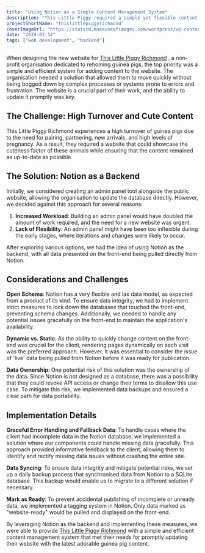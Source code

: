 ```yaml
---
title: "Using Notion as a Simple Content Management System"
description: "This Little Piggy required a simple yet flexible content management solution on a small scale. Notion ticked all the boxes."
projectShortName: "thislittlepiggyrichmond"
coverImageUrl: "https://static0.makeuseofimages.com/wordpress/wp-content/uploads/2021/02/Notion-logo-1.png"
date: "2024-02-14"
tags: ["web development", "backend"]
---
```

When designing the new website for [This Little Piggy Richmond](/projects/this-little-piggy-richmond) , a non-profit organisation dedicated to rehoming guinea pigs, the top priority was a simple and efficient system for adding content to the website. The organisation needed a solution that allowed them to move quickly without being bogged down by complex processes or systems prone to errors and frustration. The website is a crucial part of their work, and the ability to update it promptly was key.

## The Challenge: High Turnover and Cute Content

This Little Piggy Richmond experiences a high turnover of guinea pigs due to the need for pairing, partnering, new arrivals, and high levels of pregnancy. As a result, they required a website that could showcase the cuteness factor of these animals while ensuring that the content remained as up-to-date as possible.

## The Solution: Notion as a Backend

Initially, we considered creating an admin panel tool alongside the public website, allowing the organisation to update the database directly. However, we decided against this approach for several reasons:

1. **Increased Workload**: Building an admin panel would have doubled the amount of work required, and the need for a new website was urgent.
2. **Lack of Flexibility**: An admin panel might have been too inflexible during the early stages, where iterations and changes were likely to occur.

After exploring various options, we had the idea of using Notion as the backend, with all data presented on the front-end being pulled directly from Notion.

## Considerations and Challenges

**Open Schema**: Notion has a very flexible and lax data model, as expected from a product of its kind. To ensure data integrity, we had to implement strict measures to lock down the databases that touched the front-end, preventing schema changes. Additionally, we needed to handle any potential issues gracefully on the front-end to maintain the application's availability.

**Dynamic vs. Static**: As the ability to quickly change content on the front-end was crucial for the client, rendering pages dynamically on each visit was the preferred approach. However, it was essential to consider the issue of 'live' data being pulled from Notion before it was ready for publication.

**Data Ownership**: One potential risk of this solution was the ownership of the data. Since Notion is not designed as a database, there was a possibility that they could revoke API access or change their terms to disallow this use case. To mitigate this risk, we implemented data backups and ensured a clear path for data portability.

## Implementation Details

**Graceful Error Handling and Fallback Data**: To handle cases where the client had incomplete data in the Notion database, we implemented a solution where our components could handle missing data gracefully. This approach provided informative feedback to the client, allowing them to identify and rectify missing data issues without crashing the entire site.

**Data Syncing**: To ensure data integrity and mitigate potential risks, we set up a daily backup process that synchronised data from Notion to a SQLite database. This backup would enable us to migrate to a different solution if necessary.

**Mark as Ready**: To prevent accidental publishing of incomplete or unready data, we implemented a tagging system in Notion. Only data marked as "website-ready" would be pulled and displayed on the front-end.

By leveraging Notion as the backend and implementing these measures, we were able to provide [This Little Piggy Richmond](/projects/this-little-piggy-richmond) with a simple and efficient content management system that met their needs for promptly updating their website with the latest adorable guinea pig content.
